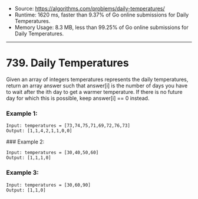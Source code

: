 - Source: https://algorithms.com/problems/daily-temperatures/
- Runtime: 1620 ms, faster than 9.37% of Go online submissions for Daily Temperatures.
- Memory Usage: 8.3 MB, less than 99.25% of Go online submissions for Daily Temperatures.
---

# 739. Daily Temperatures


Given an array of integers temperatures represents the daily temperatures, return an array answer such that answer[i] is the number of days you have to wait after the ith day to get a warmer temperature. If there is no future day for which this is possible, keep answer[i] == 0 instead.

 
### Example 1:

```
Input: temperatures = [73,74,75,71,69,72,76,73]
Output: [1,1,4,2,1,1,0,0]
```


### Example 2:

```
Input: temperatures = [30,40,50,60]
Output: [1,1,1,0]
```


### Example 3:

```
Input: temperatures = [30,60,90]
Output: [1,1,0]
```
